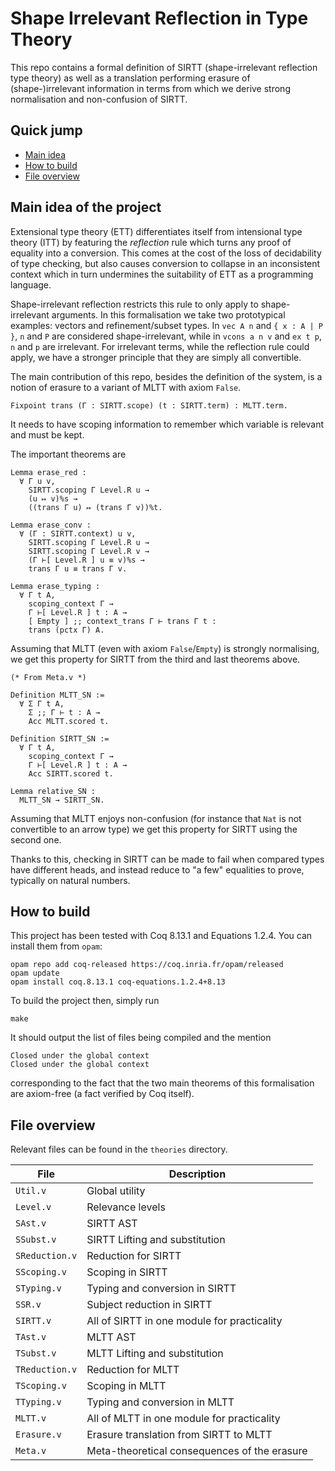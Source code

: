 # Shape Irrelevant Reflection in Type Theory

This repo contains a formal definition of SIRTT (shape-irrelevant reflection
type theory) as well as a translation performing erasure of (shape-)irrelevant
information in terms from which we derive strong normalisation and non-confusion
of SIRTT.

## Quick jump

- [Main idea]
- [How to build]
- [File overview]

[Main idea]: #main-idea-of-the-project
[How to build]: #how-to-build
[File overview]: #file-overview

## Main idea of the project

Extensional type theory (ETT) differentiates itself from intensional type
theory (ITT) by featuring the *reflection* rule which turns any proof of
equality into a conversion. This comes at the cost of the loss of decidability
of type checking, but also causes conversion to collapse in an inconsistent
context which in turn undermines the suitability of ETT as a programming
language.

Shape-irrelevant reflection restricts this rule to only apply to
shape-irrelevant arguments. In this formalisation we take two prototypical
examples: vectors and refinement/subset types.
In `vec A n` and `{ x : A | P }`, `n` and `P` are considered shape-irrelevant,
while in `vcons a n v` and `ex t p`, `n` and `p` are irrelevant.
For irrelevant terms, while the reflection rule could apply, we have a stronger
principle that they are simply all convertible.

The main contribution of this repo, besides the definition of the system,
is a notion of erasure to a variant of MLTT with axiom `False`.

```coq
Fixpoint trans (Γ : SIRTT.scope) (t : SIRTT.term) : MLTT.term.
```

It needs to have scoping information to remember which variable is relevant
and must be kept.

The important theorems are
```coq
Lemma erase_red :
  ∀ Γ u v,
    SIRTT.scoping Γ Level.R u →
    (u ↦ v)%s →
    ((trans Γ u) ↦ (trans Γ v))%t.

Lemma erase_conv :
  ∀ (Γ : SIRTT.context) u v,
    SIRTT.scoping Γ Level.R u →
    SIRTT.scoping Γ Level.R v →
    (Γ ⊢[ Level.R ] u ≡ v)%s →
    trans Γ u ≡ trans Γ v.

Lemma erase_typing :
  ∀ Γ t A,
    scoping_context Γ →
    Γ ⊢[ Level.R ] t : A →
    [ Empty ] ;; context_trans Γ ⊢ trans Γ t :
    trans (pctx Γ) A.
```

Assuming that MLTT (even with axiom `False`/`Empty`) is strongly normalising, we
get this property for SIRTT from the third and last theorems above.

```coq
(* From Meta.v *)

Definition MLTT_SN :=
  ∀ Σ Γ t A,
    Σ ;; Γ ⊢ t : A →
    Acc MLTT.scored t.

Definition SIRTT_SN :=
  ∀ Γ t A,
    scoping_context Γ →
    Γ ⊢[ Level.R ] t : A →
    Acc SIRTT.scored t.

Lemma relative_SN :
  MLTT_SN → SIRTT_SN.
```

Assuming that MLTT enjoys non-confusion (for instance that `Nat` is not
convertible to an arrow type) we get this property for SIRTT using the second
one.

Thanks to this, checking in SIRTT can be made to fail when compared types have
different heads, and instead reduce to "a few" equalities to prove, typically
on natural numbers.

## How to build

This project has been tested with Coq 8.13.1 and Equations 1.2.4.
You can install them from `opam`:

```fish
opam repo add coq-released https://coq.inria.fr/opam/released
opam update
opam install coq.8.13.1 coq-equations.1.2.4+8.13
```

To build the project then, simply run
```fish
make
```

It should output the list of files being compiled and the mention
```coq
Closed under the global context
Closed under the global context
```
corresponding to the fact that the two main theorems of this formalisation
are axiom-free (a fact verified by Coq itself).

## File overview

Relevant files can be found in the `theories` directory.

| File | Description |
|------|-------------|
| `Util.v` | Global utility |
| `Level.v` | Relevance levels |
| `SAst.v` | SIRTT AST |
| `SSubst.v` | SIRTT Lifting and substitution |
| `SReduction.v`| Reduction for SIRTT |
| `SScoping.v`| Scoping in SIRTT |
| `STyping.v`| Typing and conversion in SIRTT |
| `SSR.v`| Subject reduction in SIRTT |
| `SIRTT.v` | All of SIRTT in one module for practicality |
| `TAst.v` | MLTT AST |
| `TSubst.v` | MLTT Lifting and substitution |
| `TReduction.v`| Reduction for MLTT |
| `TScoping.v`| Scoping in MLTT |
| `TTyping.v`| Typing and conversion in MLTT |
| `MLTT.v` | All of MLTT in one module for practicality |
| `Erasure.v` | Erasure translation from SIRTT to MLTT |
| `Meta.v` | Meta-theoretical consequences of the erasure |